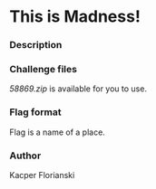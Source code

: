 # This is Madness!

### Description



### Challenge files

*58869.zip* is available for you to use.

### Flag format

Flag is a name of a place.

### Author

Kacper Florianski
